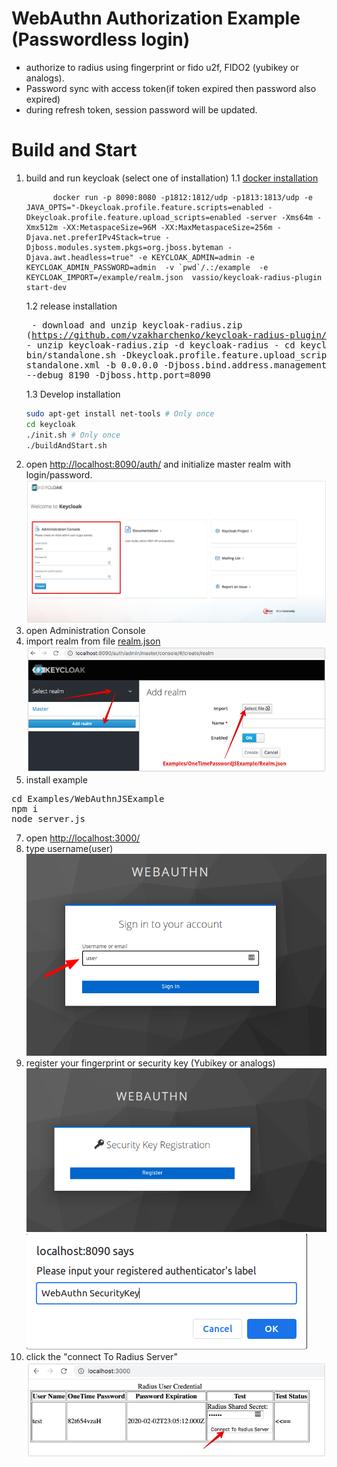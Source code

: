 # WebAuthn Authorization Example (Passwordless login)
 - authorize to radius using fingerprint or fido u2f, FIDO2 (yubikey or analogs).
 - Password sync with access token(if token expired then password also expired)
 - during refresh token, session password will be updated.

# Build and Start
1. build and run keycloak (select one of installation)
    1.1 [docker installation](../../docker)
    ```
          docker run -p 8090:8080 -p1812:1812/udp -p1813:1813/udp -e JAVA_OPTS="-Dkeycloak.profile.feature.scripts=enabled -Dkeycloak.profile.feature.upload_scripts=enabled -server -Xms64m -Xmx512m -XX:MetaspaceSize=96M -XX:MaxMetaspaceSize=256m -Djava.net.preferIPv4Stack=true -Djboss.modules.system.pkgs=org.jboss.byteman -Djava.awt.headless=true" -e KEYCLOAK_ADMIN=admin -e KEYCLOAK_ADMIN_PASSWORD=admin  -v `pwd`/.:/example  -e KEYCLOAK_IMPORT=/example/realm.json  vassio/keycloak-radius-plugin start-dev
    ```
    1.2 release installation
        <pre>
        - download and unzip keycloak-radius.zip (https://github.com/vzakharchenko/keycloak-radius-plugin/releases)
        - unzip keycloak-radius.zip -d keycloak-radius
        - cd keycloak-radius
        - sh bin/standalone.sh   -Dkeycloak.profile.feature.upload_scripts=enabled  -c standalone.xml -b 0.0.0.0 -Djboss.bind.address.management=0.0.0.0 --debug 8190 -Djboss.http.port=8090
        </pre>
    1.3 Develop  installation
    ```sh
    sudo apt-get install net-tools # Only once
    cd keycloak
    ./init.sh # Only once
    ./buildAndStart.sh
    ```
2. open [http://localhost:8090/auth/]() and initialize master realm with login/password. ![initRealm](../../docs/initRealm.png)
3. open Administration Console
4. import realm from file [realm.json](./realm.json) ![importRealm](../../docs/importRealm.png)
6. install example
<pre>
cd Examples/WebAuthnJSExample
npm i
node server.js
</pre>
7. open [http://localhost:3000/](http://localhost:3000/)
8. type username(user) ![](../../docs/username.png)
9. register your fingerprint or security key (Yubikey or analogs)
 ![](../../docs/securityKeyOrFingerPrintRegistration.png)
 ![](../../docs/WebAuthNameLabel.png)
10. click the "connect To Radius Server" ![testOneTimePassword](../../docs/testOneTimePassword.png)




